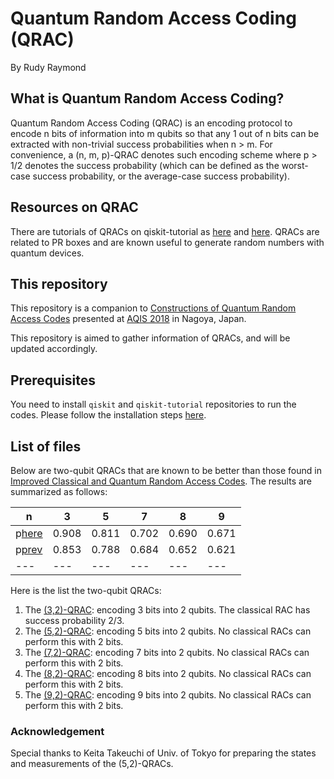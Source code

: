 # Quantum Random Access Coding (QRAC)

By Rudy Raymond

## What is Quantum Random Access Coding?

Quantum Random Access Coding (QRAC) is an encoding protocol to encode n bits of information into m qubits so that any 1 out of n bits can be extracted with non-trivial success probabilities when n > m. For convenience, a (n, m, p)-QRAC denotes such encoding scheme where p > 1/2 denotes the success probability (which can be defined as the worst-case success probability, or the average-case success probability). 

## Resources on QRAC

There are tutorials of QRACs on qiskit-tutorial as [here](https://nbviewer.jupyter.org/github/Qiskit/qiskit-tutorial/blob/master/appendix/more_qis/single-qubit_quantum_random_access_coding.ipynb) and [here](https://nbviewer.jupyter.org/github/Qiskit/qiskit-tutorial/blob/master/appendix/more_qis/two-qubit_state_quantum_random_access_coding.ipynb). QRACs are related to PR boxes and are known useful to generate random numbers with quantum devices. 

## This repository

This repository is a companion to [Constructions of Quantum Random Access Codes](https://www.google.com/url?sa=t&rct=j&q=&esrc=s&source=web&cd=3&cad=rja&uact=8&ved=2ahUKEwj_5dX089fdAhXFxrwKHUKvDZoQFjACegQIBxAC&url=http%3A%2F%2Fwww.ngc.is.ritsumei.ac.jp%2F~ger%2Fstatic%2FAQIS18%2FOnlineBooklet%2F122.pdf&usg=AOvVaw193PvEbagFZsAl7bYhboiI) presented at [AQIS 2018](http://aqis-conf.org/2018/) in Nagoya, Japan. 

This repository is aimed to gather information of QRACs, and will be updated accordingly. 

## Prerequisites

You need to install `qiskit` and `qiskit-tutorial` repositories to run the codes.
Please follow the installation steps [here](https://github.com/QISKit/qiskit-tutorial/blob/master/INSTALL.md).

## List of files

Below are two-qubit QRACs that are known to be better than those found in [Improved Classical and Quantum Random Access Codes](https://arxiv.org/abs/1607.02667). The results are summarized as follows:

| n | 3 | 5 | 7 | 8 | 9 |
|---|---|---|---|---|---|
|p[here](https://www.google.com/url?sa=t&rct=j&q=&esrc=s&source=web&cd=3&cad=rja&uact=8&ved=2ahUKEwj_5dX089fdAhXFxrwKHUKvDZoQFjACegQIBxAC&url=http%3A%2F%2Fwww.ngc.is.ritsumei.ac.jp%2F~ger%2Fstatic%2FAQIS18%2FOnlineBooklet%2F122.pdf&usg=AOvVaw193PvEbagFZsAl7bYhboiI)|0.908 | 0.811| 0.702| 0.690| 0.671|
|p[prev](https://arxiv.org/abs/1607.02667)|0.853|0.788|0.684|0.652|0.621|
|---|---|---|---|---|---|

Here is the list the two-qubit QRACs:
1. The [(3,2)-QRAC](32QRAC.ipynb): encoding 3 bits into 2 qubits. The classical RAC has success probability 2/3.
2. The [(5,2)-QRAC](QRAC_for_5_bits_with_2_qubits.ipynb): encoding 5 bits into 2 qubits. No classical RACs can perform this with 2 bits.
3. The [(7,2)-QRAC](QRAC_for_7_bits_with_2_qubits.ipynb): encoding 7 bits into 2 qubits. No classical RACs can perform this with 2 bits.
4. The [(8,2)-QRAC](QRAC_for_8_bits_with_2_qubits.ipynb): encoding 8 bits into 2 qubits. No classical RACs can perform this with 2 bits.
5. The [(9,2)-QRAC](QRAC_for_9_bits_with_2_qubits.ipynb): encoding 9 bits into 2 qubits. No classical RACs can perform this with 2 bits.

### Acknowledgement

Special thanks to Keita Takeuchi of Univ. of Tokyo for preparing the states and measurements of the (5,2)-QRACs.
